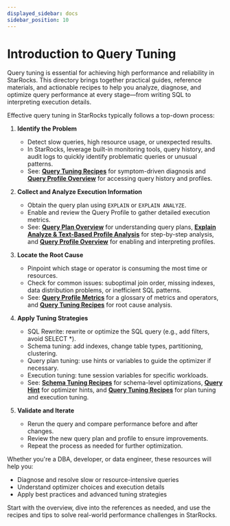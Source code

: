 ```yaml
---
displayed_sidebar: docs
sidebar_position: 10
---
```


# Introduction to Query Tuning

Query tuning is essential for achieving high performance and reliability in StarRocks. This directory brings together practical guides, reference materials, and actionable recipes to help you analyze, diagnose, and optimize query performance at every stage—from writing SQL to interpreting execution details.


Effective query tuning in StarRocks typically follows a top-down process:

1. **Identify the Problem**  
   - Detect slow queries, high resource usage, or unexpected results.  
   - In StarRocks, leverage built-in monitoring tools, query history, and audit logs to quickly identify problematic queries or unusual patterns.  
   - See: **[Query Tuning Recipes](./query_profile_tuning_recipes.md)** for symptom-driven diagnosis and **[Query Profile Overview](./query_profile_overview.md)** for accessing query history and profiles.

2. **Collect and Analyze Execution Information**  
   - Obtain the query plan using `EXPLAIN` or `EXPLAIN ANALYZE`.  
   - Enable and review the Query Profile to gather detailed execution metrics.  
   - See: **[Query Plan Overview](./query_planning.md)** for understanding query plans, **[Explain Analyze & Text-Based Profile Analysis](./query_profile_text_based_analysis.md)** for step-by-step analysis, and **[Query Profile Overview](./query_profile_overview.md)** for enabling and interpreting profiles.

3. **Locate the Root Cause**  
   - Pinpoint which stage or operator is consuming the most time or resources.  
   - Check for common issues: suboptimal join order, missing indexes, data distribution problems, or inefficient SQL patterns.  
   - See: **[Query Profile Metrics](./query_profile_operator_metrics.md)** for a glossary of metrics and operators, and **[Query Tuning Recipes](./query_profile_tuning_recipes.md)** for root cause analysis.

4. **Apply Tuning Strategies**  
   - SQL Rewrite: rewrite or optimize the SQL query (e.g., add filters, avoid SELECT *).  
   - Schema tuning: add indexes, change table types, partitioning, clustering.  
   - Query plan tuning: use hints or variables to guide the optimizer if necessary.  
   - Execution tuning: tune session variables for specific workloads.  
   - See: **[Schema Tuning Recipes](./schema_tuning.md)** for schema-level optimizations, **[Query Hint](./query_hint.md)** for optimizer hints, and **[Query Tuning Recipes](./query_profile_tuning_recipes.md)** for plan tuning and execution tuning.

5. **Validate and Iterate**  
   - Rerun the query and compare performance before and after changes.  
   - Review the new query plan and profile to ensure improvements.  
   - Repeat the process as needed for further optimization.  


Whether you're a DBA, developer, or data engineer, these resources will help you:
- Diagnose and resolve slow or resource-intensive queries
- Understand optimizer choices and execution details
- Apply best practices and advanced tuning strategies

Start with the overview, dive into the references as needed, and use the recipes and tips to solve real-world performance challenges in StarRocks. 
